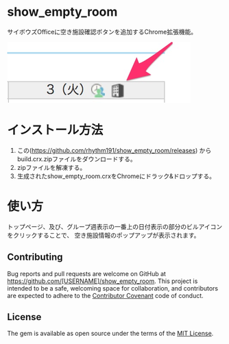 # show_empty_room
サイボウズOfficeに空き施設確認ボタンを追加するChrome拡張機能。

![スクリーンショット](https://github.com/rhythm191/show_empty_room/raw/master/screenshot.jpg)

# インストール方法

1. この(https://github.com/rhythm191/show_empty_room/releases) からbuild.crx.zipファイルをダウンロードする。
2. zipファイルを解凍する。
3. 生成されたshow_empty_room.crxをChromeにドラック&ドロップする。

# 使い方

トップページ、及び、グループ週表示の一番上の日付表示の部分のビルアイコンをクリックすることで、
空き施設情報のポップアップが表示されます。


## Contributing

Bug reports and pull requests are welcome on GitHub at https://github.com/[USERNAME]/show_empty_room. This project is intended to be a safe, welcoming space for collaboration, and contributors are expected to adhere to the [Contributor Covenant](http://contributor-covenant.org) code of conduct.

## License

The gem is available as open source under the terms of the [MIT License](http://opensource.org/licenses/MIT).
